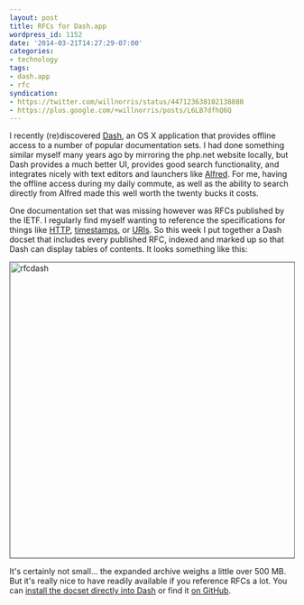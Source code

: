 ```yaml
---
layout: post
title: RFCs for Dash.app
wordpress_id: 1152
date: '2014-03-21T14:27:29-07:00'
categories:
- technology
tags:
- dash.app
- rfc
syndication:
- https://twitter.com/willnorris/status/447123638102138880
- https://plus.google.com/+willnorris/posts/L6LB7dfhQ6Q
---
```

I recently (re)discovered [Dash][], an OS X application that provides offline access to a number of popular documentation sets.  I had done something similar myself many years ago by mirroring the php.net website locally, but Dash provides a much better UI, provides good search functionality, and integrates nicely with text editors and launchers like [Alfred][].  For me, having the offline access during my daily commute, as well as the ability to search directly from Alfred made this well worth the twenty bucks it costs.

One documentation set that was missing however was RFCs published by the IETF.  I regularly find myself wanting to reference the specifications for things like [HTTP](https://tools.ietf.org/html/rfc2616), [timestamps](https://tools.ietf.org/html/rfc3339), or [URIs](https://tools.ietf.org/html/rfc3986).  So this week I put together a Dash docset that includes every published RFC, indexed and marked up so that Dash can display tables of contents.  It looks something like this:

<img src="https://willnorris.com/content/uploads/2014/03/rfcdash.png" alt="rfcdash" width="932" height="524" style="border: 1px solid #666" class="alignnone size-full wp-image-1153" />

It's certainly not small... the expanded archive weighs a little over 500 MB.  But it's really nice to have readily available if you reference RFCs a lot.  You can [install the docset directly into Dash][install] or find it [on GitHub](https://github.com/willnorris/rfcdash).

[Dash]: http://kapeli.com/dash
[Alfred]: http://www.alfredapp.com/
[install]: dash-feed://https%3A%2F%2Fraw.githubusercontent.com%2Fwillnorris%2Frfcdash%2Fmaster%2FRFCs.xml
